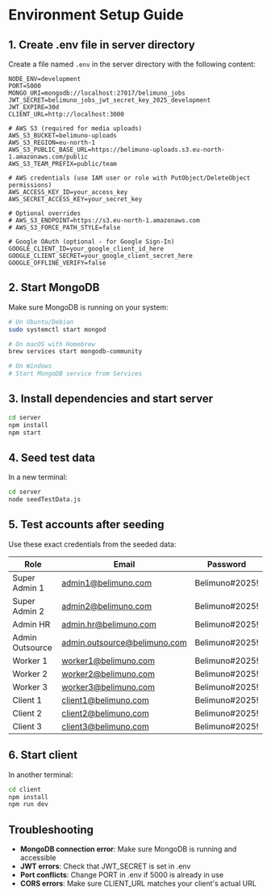 # Environment Setup Guide

## 1. Create .env file in server directory

Create a file named `.env` in the server directory with the following content:

```env
NODE_ENV=development
PORT=5000
MONGO_URI=mongodb://localhost:27017/belimuno_jobs
JWT_SECRET=belimuno_jobs_jwt_secret_key_2025_development
JWT_EXPIRE=30d
CLIENT_URL=http://localhost:3000

# AWS S3 (required for media uploads)
AWS_S3_BUCKET=belimuno-uploads
AWS_S3_REGION=eu-north-1
AWS_S3_PUBLIC_BASE_URL=https://belimuno-uploads.s3.eu-north-1.amazonaws.com/public
AWS_S3_TEAM_PREFIX=public/team

# AWS credentials (use IAM user or role with PutObject/DeleteObject permissions)
AWS_ACCESS_KEY_ID=your_access_key
AWS_SECRET_ACCESS_KEY=your_secret_key

# Optional overrides
# AWS_S3_ENDPOINT=https://s3.eu-north-1.amazonaws.com
# AWS_S3_FORCE_PATH_STYLE=false

# Google OAuth (optional - for Google Sign-In)
GOOGLE_CLIENT_ID=your_google_client_id_here
GOOGLE_CLIENT_SECRET=your_google_client_secret_here
GOOGLE_OFFLINE_VERIFY=false
```

## 2. Start MongoDB

Make sure MongoDB is running on your system:

```bash
# On Ubuntu/Debian
sudo systemctl start mongod

# On macOS with Homebrew
brew services start mongodb-community

# On Windows
# Start MongoDB service from Services
```

## 3. Install dependencies and start server

```bash
cd server
npm install
npm start
```

## 4. Seed test data

In a new terminal:

```bash
cd server
node seedTestData.js
```

## 5. Test accounts after seeding

Use these exact credentials from the seeded data:

| Role | Email | Password |
|------|-------|----------|
| Super Admin 1 | admin1@belimuno.com | Belimuno#2025! |
| Super Admin 2 | admin2@belimuno.com | Belimuno#2025! |
| Admin HR | admin.hr@belimuno.com | Belimuno#2025! |
| Admin Outsource | admin.outsource@belimuno.com | Belimuno#2025! |
| Worker 1 | worker1@belimuno.com | Belimuno#2025! |
| Worker 2 | worker2@belimuno.com | Belimuno#2025! |
| Worker 3 | worker3@belimuno.com | Belimuno#2025! |
| Client 1 | client1@belimuno.com | Belimuno#2025! |
| Client 2 | client2@belimuno.com | Belimuno#2025! |
| Client 3 | client3@belimuno.com | Belimuno#2025! |

## 6. Start client

In another terminal:

```bash
cd client
npm install
npm run dev
```

## Troubleshooting

- **MongoDB connection error**: Make sure MongoDB is running and accessible
- **JWT errors**: Check that JWT_SECRET is set in .env
- **Port conflicts**: Change PORT in .env if 5000 is already in use
- **CORS errors**: Make sure CLIENT_URL matches your client's actual URL
